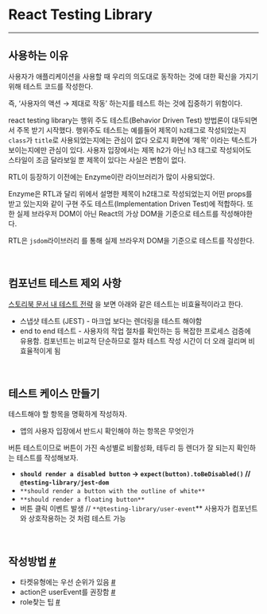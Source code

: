 # React Testing Library
-----

## 사용하는 이유
사용자가 애플리케이션을 사용할 때 우리의 의도대로 동작하는 것에 대한 확신을 가지기 위해 테스트 코드를 작성한다.

즉, ‘사용자의 액션 → 제대로 작동’ 하는지를 테스트 하는 것에 집중하기 위함이다.

react testing library는 행위 주도 테스트(Behavior Driven Test) 방법론이 대두되면서 주목 받기 시작했다. 
행위주도 테스트는 예를들어 제목이 `h2`태그로 작성되었는지 `class`가 `title`로 사용되었는지에는 관심이 없다 오로지 화면에 ‘제목’ 이라는 텍스트가 보이는지에만 관심이 있다. 
사용자 입장에서는 제목 h2가 아닌 h3 태그로 작성되어도 스타일이 조금 달라보일 뿐 제목이 있다는 사실은 변함이 없다.

RTL이 등장하기 이전에는 Enzyme이란 라이브러리가 많이 사용되었다.

Enzyme은 RTL과 달리 위에서 설명한 제목이 h2태그로 작성되었는지 어떤 props를 받고 있는지와 같이 구현 주도 테스트(Implementation Driven Test)에 적합하다. 또한 실제 브라우저 DOM이 아닌 React의 가상 DOM을 기준으로 테스트를 작성해야한다. 

RTL은 `jsdom`라이브러리 를 통해 실제 브라우저 DOM을 기준으로 테스트를 작성한다.

<br />

## 컴포넌트 테스트 제외 사항

[스토리북 문서 내 테스트 전략](https://storybook.js.org/tutorials/design-systems-for-developers/react/ko/test/) 을 보면 아래와 같은 테스트는 비효율적이라고 한다.

- 스냅샷 테스트 (JEST) - 마크업 보다는 렌더링을 테스트 해야함
- end to end 테스트 - 사용자의 작업 절차를 확인하는 등 복잡한 프로세스 검증에 유용함. 컴포넌트는 비교적 단순하므로 절차 테스트 작성 시간이 더 오래 걸리며 비효율적이게 됨

<br />

## 테스트 케이스 만들기

테스트해야 할 항목을 명확하게 작성하자.

- 앱의 사용자 입장에서 반드시 확인해야 하는 항목은 무엇인가

버튼 테스트이므로 버튼이 가진 속성별로 비활성화, 테두리 등 렌더가 잘 되는지 확인하는 테스트를 작성해보자.

- **`should render a disabled button` → `expect(button).toBeDisabled()` // `@testing-library/jest-dom`**
- `**should render a button with the outline of white**`
- `**should render a floating button**`
- 버튼 클릭 이벤트 발생 // `**@testing-library/user-event`** 사용자가 컴포넌트와 상호작용하는 것 처럼 테스트 가능

<br />

## 작성방법 [#](https://tecoble.techcourse.co.kr/post/2021-10-22-react-testing-library/)

- 타켓유형에는 우선 순위가 있음 [#](https://testing-library.com/docs/queries/about/#priority)
- action은 userEvent를 권장함 [#](https://kentcdodds.com/blog/common-mistakes-with-react-testing-library#not-using-testing-libraryuser-event)
- role찾는 팁 [#](https://kentcdodds.com/blog/common-mistakes-with-react-testing-library#not-using-byrole-most-of-the-time)
